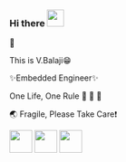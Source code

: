 ### Hi there <img src="https://media.giphy.com/media/hvRJCLFzcasrR4ia7z/giphy.gif" width="30px">
🌱 

This is V.Balaji:grin:

✨Embedded Engineer✨

One Life, One Rule :see_no_evil: :hear_no_evil: :speak_no_evil:

:earth_asia: Fragile, Please Take Care:heavy_exclamation_mark:

<img src="https://media.giphy.com/media/31vamYdZV5ISQ/giphy.gif" width="40px">

<img src="https://media.giphy.com/media/fojJlPjoRgRpe/giphy.gif" width="40px">

<img src="https://media.giphy.com/media/ifBHjB1veMVVmO2U8M/giphy.gif" width="40px">

<!--
**balaji303/balaji303** is a ✨ _special_ ✨ repository because its `README.md` (this file) appears on your GitHub profile.
Enough Clicking Yours, Click Mine -[:computer:](https://balajimail9.wixsite.com/balaji) 
<img src="https://media.giphy.com/media/QTyXA9BgXwyJ91rsNA/giphy.gif" width="40px">
<img src="https://media.giphy.com/media/pDCR0ysoU15k05SSWC/giphy.gif" width="80px">
Here are some ideas to get you started:
- 🔭 I’m currently working on ...
- 🌱 I’m currently learning ...
- 👯 I’m looking to collaborate on ...
- 🤔 I’m looking for help with ...
- 💬 Ask me about ...
- 📫 How to reach me: ...
- 😄 Pronouns: ...
- ⚡ Fun fact: ...
-->
